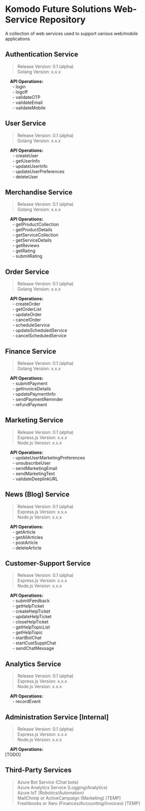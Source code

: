 # Komodo Future Solutions Web-Service Repository
A collection of web services used to support various web/mobile applications


## Authentication Service
> Release Version: 0.1 (alpha) </br>
> Golang Version: x.x.x

&nbsp;&nbsp;&nbsp; **API Operations:** </br>
&nbsp;&nbsp;&nbsp;&nbsp;&nbsp;  - login </br>
&nbsp;&nbsp;&nbsp;&nbsp;&nbsp;  - logoff </br>
&nbsp;&nbsp;&nbsp;&nbsp;&nbsp;  - validateOTP </br>
&nbsp;&nbsp;&nbsp;&nbsp;&nbsp;  - validateEmail </br>
&nbsp;&nbsp;&nbsp;&nbsp;&nbsp;  - validateMobile </br>


## User Service
> Release Version: 0.1 (alpha) </br>
> Golang Version: x.x.x

&nbsp;&nbsp;&nbsp; **API Operations:** </br>
&nbsp;&nbsp;&nbsp;&nbsp;&nbsp;  - createUser </br>
&nbsp;&nbsp;&nbsp;&nbsp;&nbsp;  - getUserInfo </br>
&nbsp;&nbsp;&nbsp;&nbsp;&nbsp;  - updateUserInfo </br>
&nbsp;&nbsp;&nbsp;&nbsp;&nbsp;  - updateUserPreferences </br>
&nbsp;&nbsp;&nbsp;&nbsp;&nbsp;  - deleteUser </br>


## Merchandise Service
> Release Version: 0.1 (alpha) </br>
> Golang Version: x.x.x

&nbsp;&nbsp;&nbsp; **API Operations:** </br>
&nbsp;&nbsp;&nbsp;&nbsp;&nbsp;  - getProductCollection </br>
&nbsp;&nbsp;&nbsp;&nbsp;&nbsp;  - getProductDetails </br>
&nbsp;&nbsp;&nbsp;&nbsp;&nbsp;  - getServiceCollection </br>
&nbsp;&nbsp;&nbsp;&nbsp;&nbsp;  - getServiceDetails </br>
&nbsp;&nbsp;&nbsp;&nbsp;&nbsp;  - getReviews </br>
&nbsp;&nbsp;&nbsp;&nbsp;&nbsp;  - getRating </br>
&nbsp;&nbsp;&nbsp;&nbsp;&nbsp;  - submitRating </br>


## Order Service
> Release Version: 0.1 (alpha) </br>
> Golang Version: x.x.x

&nbsp;&nbsp;&nbsp; **API Operations:** </br>
&nbsp;&nbsp;&nbsp;&nbsp;&nbsp;  - createOrder </br>
&nbsp;&nbsp;&nbsp;&nbsp;&nbsp;  - getOrderList </br>
&nbsp;&nbsp;&nbsp;&nbsp;&nbsp;  - updateOrder </br>
&nbsp;&nbsp;&nbsp;&nbsp;&nbsp;  - cancelOrder </br>
&nbsp;&nbsp;&nbsp;&nbsp;&nbsp;  - scheduleService </br>
&nbsp;&nbsp;&nbsp;&nbsp;&nbsp;  - updateScheduledService </br>
&nbsp;&nbsp;&nbsp;&nbsp;&nbsp;  - cancelScheduledService </br>


## Finance Service
> Release Version: 0.1 (alpha) </br>
> Golang Version: x.x.x

&nbsp;&nbsp;&nbsp; **API Operations:** </br>
&nbsp;&nbsp;&nbsp;&nbsp;&nbsp;  - submitPayment </br>
&nbsp;&nbsp;&nbsp;&nbsp;&nbsp;  - getInvoiceDetails </br>
&nbsp;&nbsp;&nbsp;&nbsp;&nbsp;  - updatePaymentInfo </br>
&nbsp;&nbsp;&nbsp;&nbsp;&nbsp;  - sendPaymentReminder </br>
&nbsp;&nbsp;&nbsp;&nbsp;&nbsp;  - refundPayment </br>


## Marketing Service
> Release Version: 0.1 (alpha) </br>
> Express.js Version: x.x.x </br>
> Node.js Version: x.x.x

&nbsp;&nbsp;&nbsp; **API Operations:** </br>
&nbsp;&nbsp;&nbsp;&nbsp;&nbsp;  - updateUserMarketingPreferences </br>
&nbsp;&nbsp;&nbsp;&nbsp;&nbsp;  - unsubscribeUser </br>
&nbsp;&nbsp;&nbsp;&nbsp;&nbsp;  - sendMarketingEmail </br>
&nbsp;&nbsp;&nbsp;&nbsp;&nbsp;  - sendMarketingText </br>
&nbsp;&nbsp;&nbsp;&nbsp;&nbsp;  - validateDeeplinkURL </br>


## News (Blog) Service
> Release Version: 0.1 (alpha) </br>
> Express.js Version: x.x.x </br>
> Node.js Version: x.x.x

&nbsp;&nbsp;&nbsp; **API Operations:** </br>
&nbsp;&nbsp;&nbsp;&nbsp;&nbsp;  - getArticle </br>
&nbsp;&nbsp;&nbsp;&nbsp;&nbsp;  - getAllArticles </br>
&nbsp;&nbsp;&nbsp;&nbsp;&nbsp;  - postArticle </br>
&nbsp;&nbsp;&nbsp;&nbsp;&nbsp;  - deleteArticle </br>


## Customer-Support Service
> Release Version: 0.1 (alpha) </br>
> Express.js Version: x.x.x </br>
> Node.js Version: x.x.x

&nbsp;&nbsp;&nbsp; **API Operations:** </br>
&nbsp;&nbsp;&nbsp;&nbsp;&nbsp;  - submitFeedback </br>
&nbsp;&nbsp;&nbsp;&nbsp;&nbsp;  - getHelpTicket </br>
&nbsp;&nbsp;&nbsp;&nbsp;&nbsp;  - createHelpTicket </br>
&nbsp;&nbsp;&nbsp;&nbsp;&nbsp;  - updateHelpTicket </br>
&nbsp;&nbsp;&nbsp;&nbsp;&nbsp;  - closeHelpTicket </br>
&nbsp;&nbsp;&nbsp;&nbsp;&nbsp;  - getHelpTopicList </br>
&nbsp;&nbsp;&nbsp;&nbsp;&nbsp;  - getHelpTopic </br>
&nbsp;&nbsp;&nbsp;&nbsp;&nbsp;  - startBotChat </br>
&nbsp;&nbsp;&nbsp;&nbsp;&nbsp;  - startCustSupptChat </br>
&nbsp;&nbsp;&nbsp;&nbsp;&nbsp;  - sendChatMessage </br>


## Analytics Service
> Release Version: 0.1 (alpha) </br>
> Express.js Version: x.x.x </br>
> Node.js Version: x.x.x

&nbsp;&nbsp;&nbsp; **API Operations:** </br>
&nbsp;&nbsp;&nbsp;&nbsp;&nbsp;  - recordEvent </br>


## Administration Service [Internal]
> Release Version: 0.1 (alpha) </br>
> Express.js Version: x.x.x </br>
> Node.js Version: x.x.x

&nbsp;&nbsp;&nbsp; **API Operations:** </br>
[TODO]


## Third-Party Services
> Azure Bot Service (Chat bots) </br>
> Azure Analytics Service (Logging/Analytics) </br>
> Azure IoT (Robotics/Automation) </br>
> MailChimp or ActiveCampaign (Marketing) [TEMP] </br>
> Freshbooks or Xero (Finances/Accounting/Invoices) [TEMP] </br>


